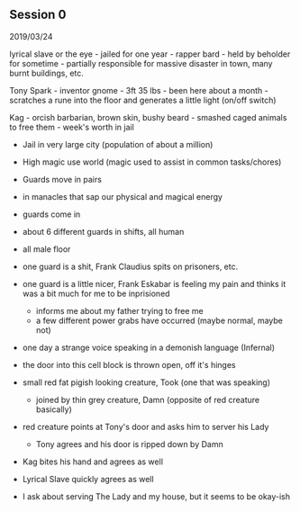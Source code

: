 ## Session 0

2019/03/24

lyrical slave or the eye
    - jailed for one year
    - rapper bard
    - held by beholder for sometime
    - partially responsible for massive disaster in town, many burnt buildings, etc.

Tony Spark - inventor gnome
           - 3ft 35 lbs
           - been here about a month
           - scratches a rune into the floor and generates a little light (on/off switch)

Kag - orcish barbarian, brown skin, bushy beard
    - smashed caged animals to free them
    - week's worth in jail





- Jail in very large city (population of about a million)
- High magic use world (magic used to assist in common tasks/chores)


- Guards move in pairs
- in manacles that sap our physical and magical energy
- guards come in 
- about 6 different guards in shifts, all human
- all male floor
- one guard is a shit, Frank Claudius spits on prisoners, etc.
- one guard is a little nicer, Frank Eskabar is feeling my pain and thinks it was a bit much for me to be inprisioned
  - informs me about my father trying to free me
  - a few different power grabs have occurred (maybe normal, maybe not)


- one day a strange voice speaking in a demonish language (Infernal)
- the door into this cell block is thrown open, off it's hinges
- small red fat pigish looking creature, Took (one that was speaking)
  - joined by thin grey creature, Damn (opposite of red creature basically)
- red creature points at Tony's door and asks him to server his Lady
  - Tony agrees and his door is ripped down by Damn
- Kag bites his hand and agrees as well
- Lyrical Slave quickly agrees as well
- I ask about serving The Lady and my house, but it seems to be okay-ish 
